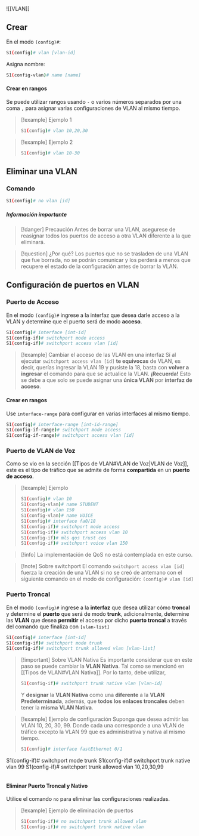 ![[VLAN]]

## Crear

En el modo `(config)#`:

```bash
S1(config)# vlan [vlan-id]
```

Asigna nombre:

```bash
S1(config-vlan)# name [name]
```

#### Crear en rangos

Se puede utilizar rangos usando `-` o varios números separados por una coma `,` para asignar varias configuraciones de VLAN al mismo tiempo.

> [!example] Ejemplo 1
> ```bash
> S1(config)# vlan 10,20,30
> ```

> [!example] Ejemplo 2
> ```bash
> S1(config)# vlan 10-30
> ```

## Eliminar una VLAN

### Comando

```bash
S1(config)# no vlan [id]
```

##### Información importante

> [!danger] Precaución
> Antes de borrar una VLAN, asegurese de reasignar todos los puertos de acceso a otra VLAN diferente a la que eliminará.

> [!question] ¿Por qué?
> Los puertos que no se trasladen de una VLAN que fue borrada, no se podrán comunicar y los perderá a menos que recupere el estado de la configuración antes de borrar la VLAN.

## Configuración de puertos en VLAN

### Puerto de Acceso

En el modo `(config)#` ingrese a la interfaz que desea darle acceso a la VLAN y determine que el puerto será de modo **acceso**.

```bash
S1(config)# interface [int-id]
S1(config-if)# switchport mode access
S1(config-if)# switchport access vlan [id]
```

> [!example] Cambiar el acceso de las VLAN en una interfaz 
> Sí al ejecutar `switchport access vlan [id]` **te equivocas** de VLAN, es decir, querías ingresar la VLAN 19 y pusiste la 18, basta con **volver a ingresar** el comando para que se actualice la VLAN.
> **¡Recuerda!** Esto se debe a que solo se puede asignar una **única VLAN** por **interfaz de acceso**.

#### Crear en rangos

Use `interface-range` para configurar en varias interfaces al mismo tiempo.

```bash
S1(config)# interface-range [int-id-range]
S1(config-if-range)# switchport mode access
S1(config-if-range)# switchport access vlan [id]
```


### Puerto de VLAN de Voz

Como se vio en la sección [[Tipos de VLAN#VLAN de Voz|VLAN de Voz]], este es el tipo de tráfico que se admite de forma **compartida** en un **puerto de acceso**.


> [!example] Ejemplo
> ```bash
> S1(config)# vlan 10
> S1(config-vlan)# name STUDENT
> S1(config)# vlan 150
> S1(config-vlan)# name VOICE
> S1(config)# interface fa0/18
> S1(config-if)# switchport mode access
> S1(config-if)# switchport access vlan 10
> S1(config-if)# mls qos trust cos
> S1(config-if)# switchport voice vlan 150
> ```

> [!info] La implementación de QoS no está contemplada en este curso.


> [!note] Sobre switchport
> El comando `switchport access vlan [id]` fuerza la creación de una VLAN si no se creó de antemano con el siguiente comando en el modo de configuración:
> `(config)# vlan [id]`


### Puerto Troncal

En el modo `(config)#` ingrese a la **interfaz** que desea utilizar cómo **troncal** y determine el **puerto** que será de modo **trunk**, adicionalmente, determine las **VLAN** que desea **permitir** el acceso por dicho **puerto troncal** a través del comando que finaliza con `[vlan-list]`

```bash
S1(config)# interface [int-id]
S1(config-if)# switchport mode trunk
S1(config-if)# switchport trunk allowed vlan [vlan-list]
```

> [!important] Sobre VLAN Nativa
> Es importante considerar que en este paso se puede cambiar la **VLAN Nativa**.
> Tal como se mencionó en [[Tipos de VLAN#VLAN Nativa]].
> Por lo tanto, debe utilizar,
> ```bash
> S1(config-if)# switchport trunk native vlan [vlan-id]
> ```
> Y **designar** la **VLAN Nativa** como una **diferente** a la **VLAN Predeterminada**, además, que **todos los enlaces troncales** deben tener la **misma** **VLAN Nativa**.

> [!example] Ejemplo de configuración
> Suponga que desea admitir las VLAN 10, 20, 30, 99.
> Donde cada una corresponde a una VLAN de tráfico excepto la VLAN 99 que es administrativa y nativa al mismo tiempo.
> ```bash
> S1(config)# interface fastEthernet 0/1
S1(config-if)# switchport mode trunk
S1(config-if)# switchport trunk native vlan 99
S1(config-if)# switchport trunk allowed vlan 10,20,30,99
> ```

#### Eliminar Puerto Troncal y Nativo

Utilice el comando `no` para eliminar las configuraciones realizadas.

> [!example] Ejemplo de eliminación de puertos
> ```bash
> S1(config-if)# no switchport trunk allowed vlan
> S1(config-if)# no switchport trunk native vlan
> ```